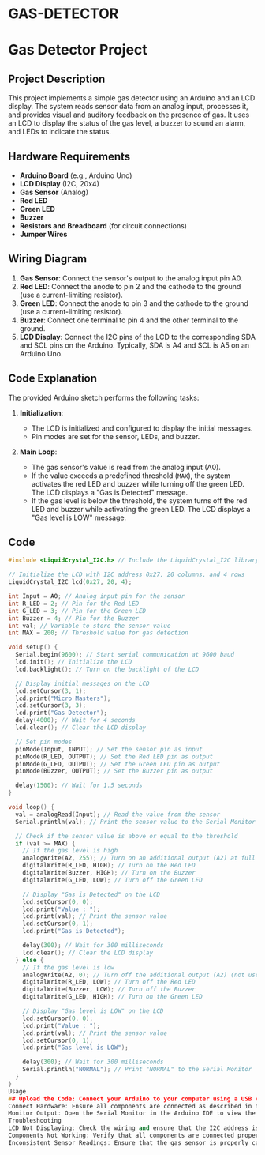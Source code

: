 # GAS-DETECTOR

# Gas Detector Project

## Project Description

This project implements a simple gas detector using an Arduino and an LCD display. The system reads sensor data from an analog input, processes it, and provides visual and auditory feedback on the presence of gas. It uses an LCD to display the status of the gas level, a buzzer to sound an alarm, and LEDs to indicate the status.

## Hardware Requirements

- **Arduino Board** (e.g., Arduino Uno)
- **LCD Display** (I2C, 20x4)
- **Gas Sensor** (Analog)
- **Red LED**
- **Green LED**
- **Buzzer**
- **Resistors and Breadboard** (for circuit connections)
- **Jumper Wires**

## Wiring Diagram

1. **Gas Sensor**: Connect the sensor's output to the analog input pin A0.
2. **Red LED**: Connect the anode to pin 2 and the cathode to the ground (use a current-limiting resistor).
3. **Green LED**: Connect the anode to pin 3 and the cathode to the ground (use a current-limiting resistor).
4. **Buzzer**: Connect one terminal to pin 4 and the other terminal to the ground.
5. **LCD Display**: Connect the I2C pins of the LCD to the corresponding SDA and SCL pins on the Arduino. Typically, SDA is A4 and SCL is A5 on an Arduino Uno.

## Code Explanation

The provided Arduino sketch performs the following tasks:

1. **Initialization**:
   - The LCD is initialized and configured to display the initial messages.
   - Pin modes are set for the sensor, LEDs, and buzzer.

2. **Main Loop**:
   - The gas sensor's value is read from the analog input (A0).
   - If the value exceeds a predefined threshold (`MAX`), the system activates the red LED and buzzer while turning off the green LED. The LCD displays a "Gas is Detected" message.
   - If the gas level is below the threshold, the system turns off the red LED and buzzer while activating the green LED. The LCD displays a "Gas level is LOW" message.

## Code

```cpp
#include <LiquidCrystal_I2C.h> // Include the LiquidCrystal_I2C library for I2C LCD control

// Initialize the LCD with I2C address 0x27, 20 columns, and 4 rows
LiquidCrystal_I2C lcd(0x27, 20, 4);

int Input = A0; // Analog input pin for the sensor
int R_LED = 2; // Pin for the Red LED
int G_LED = 3; // Pin for the Green LED
int Buzzer = 4; // Pin for the Buzzer
int val; // Variable to store the sensor value
int MAX = 200; // Threshold value for gas detection

void setup() {
  Serial.begin(9600); // Start serial communication at 9600 baud
  lcd.init(); // Initialize the LCD
  lcd.backlight(); // Turn on the backlight of the LCD

  // Display initial messages on the LCD
  lcd.setCursor(3, 1);
  lcd.print("Micro Masters");
  lcd.setCursor(3, 3);
  lcd.print("Gas Detector");
  delay(4000); // Wait for 4 seconds
  lcd.clear(); // Clear the LCD display

  // Set pin modes
  pinMode(Input, INPUT); // Set the sensor pin as input
  pinMode(R_LED, OUTPUT); // Set the Red LED pin as output
  pinMode(G_LED, OUTPUT); // Set the Green LED pin as output
  pinMode(Buzzer, OUTPUT); // Set the Buzzer pin as output

  delay(1500); // Wait for 1.5 seconds
}

void loop() {
  val = analogRead(Input); // Read the value from the sensor
  Serial.println(val); // Print the sensor value to the Serial Monitor

  // Check if the sensor value is above or equal to the threshold
  if (val >= MAX) {
    // If the gas level is high
    analogWrite(A2, 255); // Turn on an additional output (A2) at full brightness (not used in this example)
    digitalWrite(R_LED, HIGH); // Turn on the Red LED
    digitalWrite(Buzzer, HIGH); // Turn on the Buzzer
    digitalWrite(G_LED, LOW); // Turn off the Green LED

    // Display "Gas is Detected" on the LCD
    lcd.setCursor(0, 0);
    lcd.print("Value : ");
    lcd.print(val); // Print the sensor value
    lcd.setCursor(0, 1);
    lcd.print("Gas is Detected");

    delay(300); // Wait for 300 milliseconds
    lcd.clear(); // Clear the LCD display
  } else {
    // If the gas level is low
    analogWrite(A2, 0); // Turn off the additional output (A2) (not used in this example)
    digitalWrite(R_LED, LOW); // Turn off the Red LED
    digitalWrite(Buzzer, LOW); // Turn off the Buzzer
    digitalWrite(G_LED, HIGH); // Turn on the Green LED

    // Display "Gas level is LOW" on the LCD
    lcd.setCursor(0, 0);
    lcd.print("Value : ");
    lcd.print(val); // Print the sensor value
    lcd.setCursor(0, 1);
    lcd.print("Gas level is LOW");

    delay(300); // Wait for 300 milliseconds
    Serial.println("NORMAL"); // Print "NORMAL" to the Serial Monitor
  }
}
Usage
## Upload the Code: Connect your Arduino to your computer using a USB cable and upload the code to the Arduino using the Arduino IDE.
Connect Hardware: Ensure all components are connected as described in the hardware requirements section.
Monitor Output: Open the Serial Monitor in the Arduino IDE to view the sensor values and status messages.
Troubleshooting
LCD Not Displaying: Check the wiring and ensure that the I2C address is correct. You may need to use an I2C scanner sketch to verify the address.
Components Not Working: Verify that all components are connected properly and that the Arduino is receiving power.
Inconsistent Sensor Readings: Ensure that the gas sensor is properly calibrated and connected.
